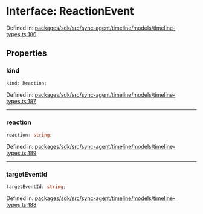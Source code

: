 # Interface: ReactionEvent

Defined in: [packages/sdk/src/sync-agent/timeline/models/timeline-types.ts:186](https://github.com/towns-protocol/towns/blob/0db1fd0ac7258e8db8cedfb6183e8eade8284fa1/packages/sdk/src/sync-agent/timeline/models/timeline-types.ts#L186)

## Properties

### kind

```ts
kind: Reaction;
```

Defined in: [packages/sdk/src/sync-agent/timeline/models/timeline-types.ts:187](https://github.com/towns-protocol/towns/blob/0db1fd0ac7258e8db8cedfb6183e8eade8284fa1/packages/sdk/src/sync-agent/timeline/models/timeline-types.ts#L187)

***

### reaction

```ts
reaction: string;
```

Defined in: [packages/sdk/src/sync-agent/timeline/models/timeline-types.ts:189](https://github.com/towns-protocol/towns/blob/0db1fd0ac7258e8db8cedfb6183e8eade8284fa1/packages/sdk/src/sync-agent/timeline/models/timeline-types.ts#L189)

***

### targetEventId

```ts
targetEventId: string;
```

Defined in: [packages/sdk/src/sync-agent/timeline/models/timeline-types.ts:188](https://github.com/towns-protocol/towns/blob/0db1fd0ac7258e8db8cedfb6183e8eade8284fa1/packages/sdk/src/sync-agent/timeline/models/timeline-types.ts#L188)
